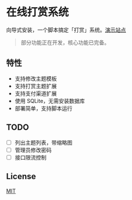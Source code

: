 # 在线打赏系统

向导式安装，一个脚本搞定「打赏」系统。[演示站点](http://pay.jeeqb.com)

> 部分功能正在开发，核心功能已完备。

## 特性

- 支持修改主题模板
- 支持打赏主题扩展
- 支持支付渠道扩展
- 使用 SQLite，无需安装数据库
- 部署简单，支持脚本运行

## TODO

- [ ] 列出主题列表，带缩略图
- [ ] 管理员修改密码
- [ ] 接口限流控制

## License

[MIT](LICENSE)



